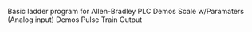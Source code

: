 Basic ladder program for Allen-Bradley PLC
Demos Scale w/Paramaters (Analog input)
Demos Pulse Train Output

